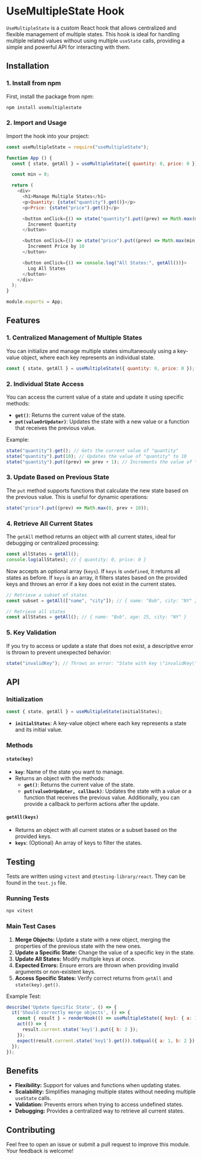# UseMultipleState Hook

`UseMultipleState` is a custom React hook that allows centralized and flexible management of multiple states. This hook
is ideal for handling multiple related values without using multiple `useState` calls, providing a simple and powerful
API for interacting with them.

## Installation

### 1. Install from npm

First, install the package from npm:

```bash
npm install usemultiplestate
```

### 2. Import and Usage

Import the hook into your project:

```javascript
const useMultipleState = require("useMultipleState");

function App () {
  const { state, getAll } = useMultipleState({ quantity: 0, price: 0 });

  const min = 0;

  return (
    <div>
      <h1>Manage Multiple States</h1>
      <p>Quantity: {state("quantity").get()}</p>
      <p>Price: {state("price").get()}</p>

      <button onClick={() => state("quantity").put((prev) => Math.max(min, prev + 1))}>
        Increment Quantity
      </button>

      <button onClick={() => state("price").put((prev) => Math.max(min, prev + 10))}>
        Increment Price by 10
      </button>

      <button onClick={() => console.log("All States:", getAll())}>
        Log All States
      </button>
    </div>
  );
}

module.exports = App;
```

## Features

### 1. Centralized Management of Multiple States

You can initialize and manage multiple states simultaneously using a key-value object, where each key represents an
individual state.

```javascript
const { state, getAll } = useMultipleState({ quantity: 0, price: 0 });
```

### 2. Individual State Access

You can access the current value of a state and update it using specific methods:

- **`get()`**: Returns the current value of the state.
- **`put(valueOrUpdater)`**: Updates the state with a new value or a function that receives the previous value.

Example:

```javascript
state("quantity").get(); // Gets the current value of "quantity"
state("quantity").put(10); // Updates the value of "quantity" to 10
state("quantity").put((prev) => prev + 1); // Increments the value of "quantity" by 1
```

### 3. Update Based on Previous State

The `put` method supports functions that calculate the new state based on the previous value. This is useful for dynamic
operations:

```javascript
state("price").put((prev) => Math.max(0, prev + 10));
```

### 4. Retrieve All Current States

The `getAll` method returns an object with all current states, ideal for debugging or centralized processing:

```javascript
const allStates = getAll();
console.log(allStates); // { quantity: 0, price: 0 }
```

Now accepts an optional array (`keys`).
If `keys` is `undefined`, it returns all states as before.
If `keys` is an array, it filters states based on the provided keys and throws an error if a key does not exist in the
current states.

```javascript
// Retrieve a subset of states
const subset = getAll(["name", "city"]); // { name: "Bob", city: "NY" }

// Retrieve all states
const allStates = getAll(); // { name: "Bob", age: 25, city: "NY" }
```

### 5. Key Validation

If you try to access or update a state that does not exist, a descriptive error is thrown to prevent unexpected
behavior:

```javascript
state("invalidKey"); // Throws an error: "State with key \"invalidKey\" does not exist."
```

## API

### Initialization

```javascript
const { state, getAll } = useMultipleState(initialStates);
```

- **`initialStates`**: A key-value object where each key represents a state and its initial value.

### Methods

#### `state(key)`

- **`key`**: Name of the state you want to manage.
- Returns an object with the methods:
    - **`get()`**: Returns the current value of the state.
    - **`put(valueOrUpdater, callback)`**: Updates the state with a value or a function that receives the previous
      value. Additionally, you can provide a callback to perform actions after the update.

#### `getAll(keys)`

- Returns an object with all current states or a subset based on the provided keys.
- **`keys`**: (Optional) An array of keys to filter the states.

## Testing

Tests are written using `vitest` and `@testing-library/react`. They can be found in the `test.js` file.

### Running Tests

```bash
npx vitest
```

### Main Test Cases

1. **Merge Objects:** Update a state with a new object, merging the properties of the previous state with the new ones.
2. **Update a Specific State:** Change the value of a specific key in the state.
3. **Update All States:** Modify multiple keys at once.
4. **Expected Errors:** Ensure errors are thrown when providing invalid arguments or non-existent keys.
5. **Access Specific States:** Verify correct returns from `getAll` and `state(key).get()`.

Example Test:

```javascript
describe('Update Specific State', () => {
  it('Should correctly merge objects', () => {
    const { result } = renderHook(() => useMultipleState({ key1: { a: 1 }, key2: 42 }));
    act(() => {
      result.current.state('key1').put({ b: 2 });
    });
    expect(result.current.state('key1').get()).toEqual({ a: 1, b: 2 });
  });
});
```

## Benefits

- **Flexibility:** Support for values and functions when updating states.
- **Scalability:** Simplifies managing multiple states without needing multiple `useState` calls.
- **Validation:** Prevents errors when trying to access undefined states.
- **Debugging:** Provides a centralized way to retrieve all current states.

## Contributing

Feel free to open an issue or submit a pull request to improve this module. Your feedback is welcome!

